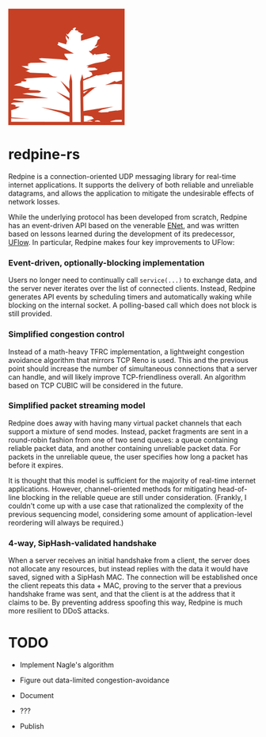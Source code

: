 ![decoration.png](./decoration.png)

# redpine-rs

Redpine is a connection-oriented UDP messaging library for real-time internet
applications. It supports the delivery of both reliable and unreliable
datagrams, and allows the application to mitigate the undesirable effects of
network losses.

While the underlying protocol has been developed from scratch, Redpine has an
event-driven API based on the venerable
[ENet](https://github.com/lsalzman/enet), and was written based on lessons
learned during the development of its predecessor,
[UFlow](https://github.com/lowquark/uflow). In particular, Redpine makes four
key improvements to UFlow:

### Event-driven, optionally-blocking implementation

Users no longer need to continually call `service(...)` to exchange data, and
the server never iterates over the list of connected clients. Instead, Redpine
generates API events by scheduling timers and automatically waking while
blocking on the internal socket. A polling-based call which does not block is
still provided.

### Simplified congestion control

Instead of a math-heavy TFRC implementation, a lightweight congestion avoidance
algorithm that mirrors TCP Reno is used. This and the previous point should
increase the number of simultaneous connections that a server can handle, and
will likely improve TCP-friendliness overall. An algorithm based on TCP CUBIC
will be considered in the future.

### Simplified packet streaming model

Redpine does away with having many virtual packet channels that each support a
mixture of send modes. Instead, packet fragments are sent in a round-robin
fashion from one of two send queues: a queue containing reliable packet data,
and another containing unreliable packet data. For packets in the unreliable
queue, the user specifies how long a packet has before it expires.

It is thought that this model is sufficient for the majority of real-time
internet applications. However, channel-oriented methods for mitigating
head-of-line blocking in the reliable queue are still under consideration.
(Frankly, I couldn't come up with a use case that rationalized the complexity
of the previous sequencing model, considering some amount of application-level
reordering will always be required.)

### 4-way, SipHash-validated handshake

When a server receives an initial handshake from a client, the server does not
allocate any resources, but instead replies with the data it would have saved,
signed with a SipHash MAC. The connection will be established once the client
repeats this data + MAC, proving to the server that a previous handshake frame
was sent, and that the client is at the address that it claims to be. By
preventing address spoofing this way, Redpine is much more resilient to DDoS
attacks.

# TODO

  * Implement Nagle's algorithm

  * Figure out data-limited congestion-avoidance

  * Document

  * ???

  * Publish

